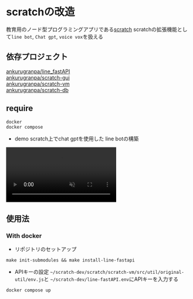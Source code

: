# scratchの改造
教育用のノード型プログラミングアプリである[scratch](https://scratch.mit.edu/projects/editor/?tutorial=getStarted)
scratchの拡張機能として`line bot`, `Chat gpt`, `voice vox`を扱える

## 依存プロジェクト
[ankurugranpa/line_fastAPI](https://github.com/ankurugranpa/line_fastAPI/tree/master)\
[ankurugranpa/scratch-gui](https://github.com/ankurugranpa/scratch-gui/tree/master)\
[ankurugranpa/scratch-vm](https://github.com/ankurugranpa/scratch-vm/tree/master)\
[ankurugranpa/scratch-db](https://github.com/ankurugranpa/scratch-db/tree/master)


## require
```
docker 
docker compose 
```
- demo
scratch上でchat gptを使用した line botの構築
<div><video controls src="https://github.com/user-attachments/assets/0147dd46-676b-4324-95f2-3d3d2c67a52d" muted="false"></video></div>


## 使用法
### With docker
- リポジトリのセットアップ
```
make init-submodules && make install-line-fastapi
```

- APIキーの設定
`~/scratch-dev/scratch/scratch-vm/src/util/original-util/env.js`と
`~/scratch-dev/line-fastAPI.env`にAPIキーを入力する


```
docker compose up
```
